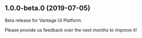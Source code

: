<a name="1.0.0-beta.0"></a>

## 1.0.0-beta.0 (2019-07-05)

Beta release for Vantage UI Platform.

Please provide us feedback over the next months to improve it!
